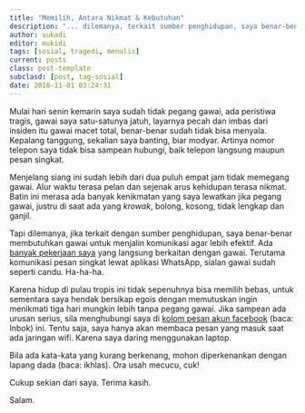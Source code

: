 ```yaml
---
title: "Memilih, Antara Nikmat & Kebutuhan"
description: "... dilemanya, terkait sumber penghidupan, saya benar-benar membutuhkan gawai..."
author: sukadi
editor: mukidi
tags: [sosial, tragedi, menulis]
current: posts
class: post-template
subclasd: [post, tag-sosial]
date: 2018-11-01 03:24:31 
---
```

Mulai hari senin kemarin saya sudah tidak pegang gawai, ada peristiwa tragis, gawai saya satu-satunya jatuh, layarnya pecah dan imbas dari insiden itu gawai macet total, benar-benar sudah tidak bisa menyala. Kepalang tanggung, sekalian saya banting, biar modyar. Artinya nomor telepon saya tidak bisa sampean hubungi, baik telepon langsung maupun pesan singkat.

Menjelang siang ini sudah lebih dari dua puluh empat jam tidak memegang gawai. Alur waktu terasa pelan dan sejenak arus kehidupan terasa nikmat. Batin ini merasa ada banyak kenikmatan yang saya lewatkan jika pegang gawai, justru di saat ada yang _krowak_, bolong, kosong, tidak lengkap dan ganjil.

Tapi dilemanya, jika terkait dengan sumber penghidupan, saya benar-benar membutuhkan gawai untuk menjalin komunikasi agar lebih efektif. Ada [banyak pekerjaan saya](https://www.paciran.com/cara-membuat-npwp-untuk-melamar-kerja) yang langsung berkaitan dengan gawai. Terutama komunikasi pesan singkat lewat aplikasi WhatsApp, sialan gawai sudah seperti candu. Ha-ha-ha.

Karena hidup di pulau tropis ini tidak sepenuhnya bisa memilih bebas, untuk sementara saya hendak bersikap egois dengan memutuskan ingin menikmati tiga hari mungkin lebih tanpa pegang gawai. Jika sampean ada urusan serius, sila menghubungi saya di [kolom pesan akun facebook](https://www.paciran.com/diskusi-di-media-sosial-bukan-diskusi-sehat) (baca: Inbok) ini. Tentu saja, saya hanya akan membaca pesan yang masuk saat ada jaringan wifi. Karena saya daring menggunakan laptop.

Bila ada kata-kata yang kurang berkenang, mohon diperkenankan dengan lapang dada (baca: ikhlas). Ora usah mecucu, cuk!

Cukup sekian dari saya. Terima kasih.

Salam.
